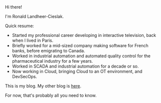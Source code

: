 Hi there!

I'm Ronald Landheer-Cieslak.

Quick resume:

- Started my professional career developing in interactive television, back when I lived in Paris.
- Briefly worked for a mid-sized company making software for French banks, before emigrating to Canada.
- Worked in industrial automation and automated quality control for the pharmaceutical industry for a few years.
- Worked in SCADA and industrial automation for a decade or so.
- Now working in Cloud, bringing Cloud to an OT environment, and DevSecOps.

This is my blog. My other blog is [here](https://applied-paranoia.com).

For now, that's probably all you need to know.
